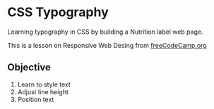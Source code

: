 # CSS Typography
Learning typography in CSS by building a Nutrition label web page.

This is a lesson on Responsive Web Desing from [freeCodeCamp.org](https://www.freecodecamp.org/learn/2022/responsive-web-design/#learn-typography-by-building-a-nutrition-label)
## Objective
1. Learn to style text
2. Adjust line height
3. Position text
